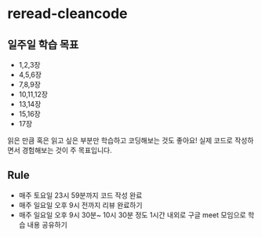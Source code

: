 # reread-cleancode

<h2>일주일 학습 목표</h2>

- 1,2,3장
- 4,5,6장
- 7,8,9장
- 10,11,12장
- 13,14장
- 15,16장
- 17장

읽은 만큼 혹은 읽고 싶은 부분만 학습하고 코딩해보는 것도 좋아요!
실제 코드로 작성하면서 경험해보는 것이 주 목표입니다.

<h2>Rule</h2>

* 매주 토요일 23시 59분까지 코드 작성 완료
* 매주 일요일 오후 9시 전까지 리뷰 완료하기
* 매주 일요일 오후 9시 30분~ 10시 30분 정도 1시간 내외로 구글 meet 모임으로 학습 내용 공유하기
